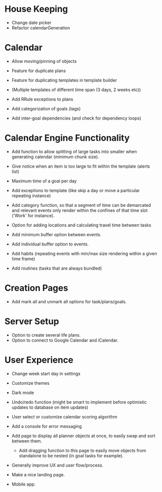 # House Keeping

- Change date picker
- Refactor calendarGeneration

# Calendar

- Allow moving/pinning of objects

- Feature for duplicate plans
- Feature for duplicating templates in template builder

- (Multiple templates of different time span (3 days, 2 weeks etc))

- Add RRule exceptions to plans

- Add categorization of goals (tags)
- Add inter-goal dependencies (and check for dependency loops)

# Calendar Engine Functionality

- Add function to allow splitting of large tasks into smaller when generating calendar (minimum chunk size).
- Give notice when an item is too large to fit within the template (alerts list)
- Maximum time of a goal per day

- Add exceptions to template (like skip a day or move a particular repeating instance)
- Add category function, so that a segment of time can be demarcated and relevant events
  only render within the confines of that time slot ('Work' for instance).

- Option for adding locations and calculating travel time between tasks

- Add minimum buffer option between events.
- Add individual buffer option to events.

- Add habits (repeating events with min/max size rendering within a given time frame)
- Add routines (tasks that are always bundled)

# Creation Pages

- Add mark all and unmark all options for task/plans/goals.

# Server Setup

- Option to create several life plans.
- Option to connect to Google Calendar and iCalendar.

# User Experience

- Change week start day in settings
- Customize themes
- Dark mode
- Undo/redo function (might be smart to implement before optimistic updates to database on item updates)
- User select or customize calendar scoring algorithm

- Add a console for error messaging

- Add page to display all planner objects at once, to easily swap and sort between them.

  - Add dragging function to this page to easily move objects from standalone to be nested (in goal tasks for example).

- Generally improve UX and user flow/process.

- Make a nice landing page.

- Mobile app.
